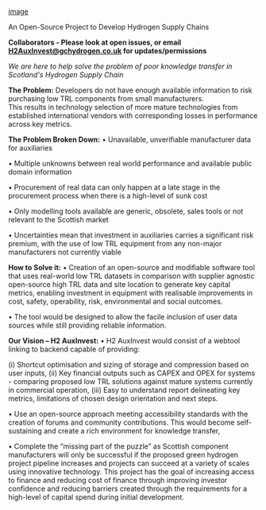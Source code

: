 [image](https://github.com/Determined-Modeller/H2AuxInvest/assets/121934346/0919a200-c191-46a4-b2cb-820c79c9c23a)

An Open-Source Project to Develop Hydrogen Supply Chains

**Collaborators - Please look at open issues, or email H2AuxInvest@gchydrogen.co.uk for updates/permissions**

_We are here to help solve the problem of poor knowledge transfer in Scotland's Hydrogen Supply Chain_

**The Problem:**
Developers do not have enough available information to risk purchasing low TRL components from small manufacturers.  
This results in technology selection of more mature technologies from established international vendors with corresponding losses in performance across key metrics.

**The Problem Broken Down:**
•	Unavailable, unverifiable manufacturer data for auxiliaries

•	Multiple unknowns between real world performance and available public domain information

•	Procurement of real data can only happen at a late stage in the procurement process when there is a high-level of sunk cost

•	Only modelling tools available are generic, obsolete, sales tools or not relevant to the Scottish market

•	Uncertainties mean that investment in auxiliaries carries a significant risk premium, with the use of low TRL equipment from any non-major manufacturers not currently viable

**How to Solve it:**
•	Creation of an open-source and modifiable software tool that uses real-world low TRL datasets in comparison with supplier agnostic open-source high TRL data 
and site location to generate key capital metrics, enabling investment in equipment with realisable improvements in cost, safety, operability, risk, environmental and social outcomes.

•	The tool would be designed to allow the facile inclusion of user data sources while still providing reliable information.

**Our Vision – H2 AuxInvest:**
•	H2 AuxInvest would consist of a webtool linking to backend capable of providing: 

(i) Shortcut optimisation and sizing of storage and compression based on user inputs, 
(ii) Key financial outputs such as CAPEX and OPEX for systems - comparing proposed low TRL solutions against mature systems currently in commercial operation, 
(iii) Easy to understand report delineating key metrics, limitations of chosen design orientation and next steps.

•	Use an open-source approach meeting accessibility standards with the creation of forums and community contributions. 
This would become self-sustaining and create a rich environment for knowledge transfer,

•	Complete the “missing part of the puzzle” as Scottish component manufacturers will only be successful if the proposed green hydrogen project pipeline increases 
and projects can succeed at a variety of scales using innovative technology.  This project has the goal of increasing access to finance and reducing cost of finance 
through improving investor confidence and reducing barriers created through the requirements for a high-level of capital spend during initial development.  


